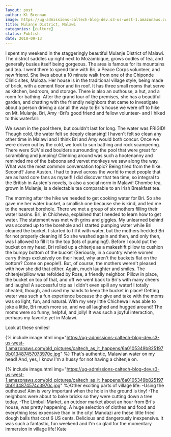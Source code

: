 ```yaml
---
layout: post
author: Kt Brennan
image: https://ug-admissions-caltech-blog-dev.s3-us-west-1.amazonaws.com/old_pictures/caltech_as_it_happens/6a0105349b8251970b013487456419970c.jpg
title: Mulanje District, Malawi
categories: [culture]
status: Publish
date: 2010-09-13
---
```


I spent my weekend in the staggeringly beautiful Mulanje District of Malawi. The district saddles up right next to Mozambique, grows oodles of tea, and generally busies itself being gorgeous. The area is famous for its mountains and tea. I went there to spend time with Bri, a Peace Corps volunteer, and new friend. She lives about a 10 minute walk from one of the Chiponde Clinic sites, Muloza. Her house is in the traditional village style, being made of brick, with a cement floor and tin roof. It has three small rooms that serve as kitchen, bedroom, and storage. There is also an outhouse, a hut, and a room for bathing. After the grand tour of the premises, she has a beautiful garden, and chatting with the friendly neighbors that came to investigate about a person driving a car all the way to Bri's house we were off to hike on Mt. Mulanje. 
Bri, Amy -Bri's good friend and fellow volunteer- and I hiked to this waterfall: 

We swam in the pool there, but couldn't last for long. The water was FRIGID! Though cold, the water felt so deeply cleansing! I haven't felt so clean any other time in Malawi and I think Bri and Amy would both concur. Once we were driven out by the cold, we took to sun bathing and rock scampering. There were SUV sized boulders surrounding the pool that were great for scrambling and jumping! Climbing around was such a hootenanny and reminded me of the baboons and vervet monkeys we saw along the way. 
What was the most common conversation topic? Being tired from the hike. 
Second? Jane Austen. I had to travel across the world to meet people that are as hard core fans as myself! I did discover that tea time, so integral to the British in Austen's novels, is also a social norm in Malawi! Chombe tea, grown in Mulanje, is a delectable tea comparable to an Irish Breakfast tea.

The morning after the hike we needed to get cooking water for Bri. So she gave me her water bucket, a smallish one because she is kind, and led me to the nearest borehole. There we met a group of six mothers filling their water basins. Bri, in Chichewa, explained that I needed to learn how to get water. The statement was met with grins and giggles. My unlearned behind was scooted up to the borehole and I started pumping water while Bri cleaned the bucket. I started to fill it with water, but the mothers heckled Bri for not properly cleaning it! So she washed again and then, and only then, was I allowed to fill it to the top (lots of pumping!). Before I could put the bucket on my head, Bri rolled up a chitenje as a makeshift pillow to cushion the bumpy bottom of the bucket (Seriously, in a country where women carry things exclusively on their head, why aren't the buckets flat on the bottom? Come on people!). But, of course, the mothers weren't pleased with how she did that either. Again, much laughter and smiles. The chitenje/pillow was refolded by Rose, a friendly neighbor. Pillow in place, the bucket on top of that, and off we went back to Bri's with many cheers and laughs! A successful trip as I didn't even spill any water! I totally cheated, though, and used my hands to keep the bucket in place! Getting water was such a fun experience because the give and take with the moms was so light, fun, and natural. With my very little Chichewa I was able to joke a little, Bri much more so, and we all laughed and hugged around! The moms were so funny, helpful, and jolly! It was such a joyful interaction, perhaps my favorite yet in Malawi.

Look at these smiles!


{% include image.html img="https://ug-admissions-caltech-blog-dev.s3-us-west-1.amazonaws.com/old_pictures/caltech_as_it_happens/6a0105349b8251970b013487457073970c.jpg" %}
That's authentic, Malawian water on my head! And, yes, I know I'm a hussy for not having a chitenje on.


{% include image.html img="https://ug-admissions-caltech-blog-dev.s3-us-west-1.amazonaws.com/old_pictures/caltech_as_it_happens/6a0105349b8251970b0134874574c3970c.jpg" %}Other exciting parts of village life: 
-Using the outhouse! Aim is very important when the hole in the ground is tiny!
-The neighbors were about to bake bricks so they were cutting down a tree today. 
-The Limbuli Market, an outdoor market about an hour from Bri's house, was pretty happening. A huge selection of clothes and food and everything less expensive than in the city! Mandazi are these little fried dough balls that cost 6 US cents. Delicious and dangerously inexpensive. 
It was such a fantastic, fun weekend and I'm so glad for the momentary immersion in village life!
Kate
